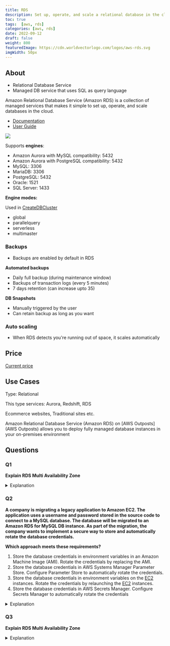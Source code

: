 ```yaml
---
title: RDS
description: Set up, operate, and scale a relational database in the cloud with just a few clicks.
toc: true
tags:  [aws, rds]
categories: [aws, rds]
date: 2022-09-12
draft: false
weight: 800
featuredImage: https://cdn.worldvectorlogo.com/logos/aws-rds.svg
imgWidth: 50px
---
```


## About

- Relational Database Service
- Managed DB service that uses SQL as query language

Amazon Relational Database Service (Amazon RDS) is a collection of managed services that makes it simple to set up, operate, and scale databases in the cloud.

- [Documentation](https://aws.amazon.com/rds/)
- [User Guide](https://docs.aws.amazon.com/rds/?id=docs_gateway)

![](https://d1.awsstatic.com/video-thumbs/RDS/product-page-diagram_Amazon-RDS-Regular-Deployment_HIW-V2.96bc5b3027474538840af756a5f2c636093f311f.png)

Supports **engines**:

- Amazon Aurora with MySQL compatibility: 5432
- Amazon Aurora with PostgreSQL compatibility: 5432
- MySQL: 3306
- MariaDB: 3306
- PostgreSQL: 5432
- Oracle: 1521
- SQL Server: 1433

**Engine modes:**

Used in [CreateDBCluster](https://docs.aws.amazon.com/AmazonRDS/latest/APIReference/API_CreateDBCluster.html)

- global
- parallelquery
- serverless
- multimaster

### Backups

- Backups are enabled by default in RDS

**Automated backups**

- Daily full backup (during maintenance window)
- Backups of transaction logs (every 5 minutes)
- 7 days retention (can increase upto 35)

**DB Snapshots**  

- Manually triggered by the user
- Can retain backup as long as you want

### Auto scaling

- When RDS detects you're running out of space, it scales automatically

## Price

[Current price](https://aws.amazon.com/rds/pricing/)

## Use Cases

Type: Relational

This type services: Aurora, Redshift, RDS

Ecommerce websites, Traditional sites etc.

Amazon Relational Database Service (Amazon RDS) on [AWS Outposts](AWS Outposts) allows you to deploy fully managed database instances in your on-premises environment

## Questions

### Q1

**Explain RDS Multi Availability Zone**

<details>
<summary>Explanation</summary>
<div>

- RDS multi AZ used mainly for disaster recovery purposes
- There is an RDS master instance and in another AZ an RDS standby instance
- The data is synced synchronously between them
- The user, application is accessing one DNS name and where there is a failure with the master instance, the DNS name moves to the standby instance, so the failover done automatically

</div>
</details>

### Q2

**A company is migrating a legacy application to Amazon EC2. The application uses a username and password stored in the source code to connect to a MySQL database. The database will be migrated to an Amazon RDS for MySQL DB instance. As part of the migration, the company wants to implement a secure way to store and automatically rotate the database credentials.**

**Which approach meets these requirements?**

1. Store the database credentials in environment variables in an Amazon Machine Image (AMI). Rotate the credentials by replacing the AMI.
2. Store the database credentials in AWS Systems Manager Parameter Store. Configure Parameter Store to automatically rotate the credentials.
3. Store the database credentials in environment variables on the [EC2](../ec2) instances. Rotate the credentials by relaunching the [EC2](../ec2) instances.
4. Store the database credentials in AWS Secrets Manager. Configure Secrets Manager to automatically rotate the credentials

<details>
<summary>Explanation</summary>
<div>

[AWS Secrets Manager](https://aws.amazon.com/secrets-manager/)

Secrets Manager offers [secret rotation](https://aws.amazon.com/blogs/security/rotate-amazon-rds-database-credentials-automatically-with-aws-secrets-manager/)

<mark style="color:white">4</mark> 

</div>
</details>

### Q3

**Explain RDS Multi Availability Zone**

<details>
<summary>Explanation</summary>
<div>

- RDS multi AZ used mainly for disaster recovery purposes
- There is an RDS master instance and in another AZ an RDS standby instance
- The data is synced synchronously between them
- The user, application is accessing one DNS name and where there is a failure with the master instance, the DNS name moves to the standby instance, so the failover done automatically

</div>
</details>
